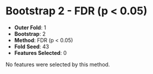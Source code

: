 # Bootstrap 2 - FDR (p < 0.05)

- **Outer Fold**: 1
- **Bootstrap**: 2
- **Method**: FDR (p < 0.05)
- **Fold Seed**: 43
- **Features Selected**: 0

No features were selected by this method.
